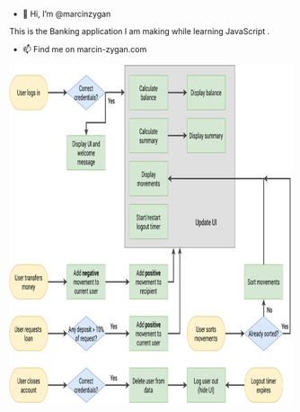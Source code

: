 - 👋 Hi, I’m @marcinzygan

This is the Banking application I am making while learning JavaScript .

- 📫 Find me on marcin-zygan.com
<p align= "center">
  <img src= "https://github.com/marcinzygan/BankApp/blob/master/Bankist-flowchart.png" width="700" height="600">
</p>
